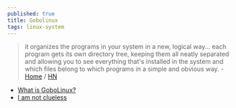 ```yaml
---
published: true
title: Gobolinux
tags: linux-system
---
```

>  it organizes the programs in your system in a new, logical way... each program gets its own directory tree, keeping them all neatly separated and allowing you to see everything that's installed in the system and which files belong to which programs in a simple and obvious way.   - [Home](https://gobolinux.org/) / [HN](https://news.ycombinator.com/item?id=29714825) 

- [What is GoboLinux? ](https://gobolinux.org/at_a_glance.html)
- [I am not clueless](https://gobolinux.org/doc/articles/clueless.html)
